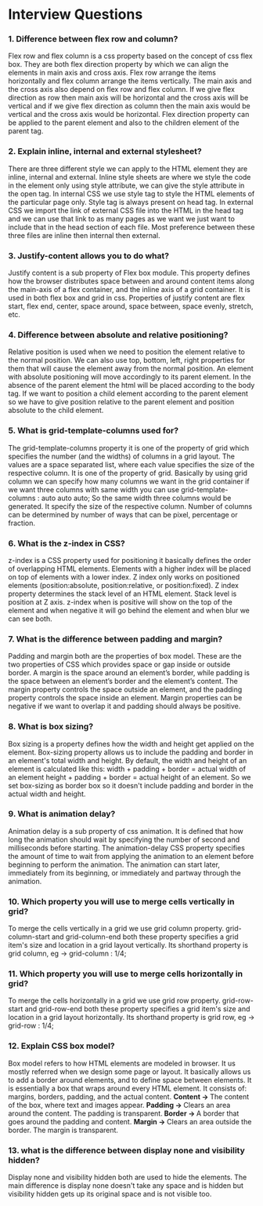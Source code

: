 <h1>Interview Questions</h1>
<h3> 1. Difference between flex row and column? </h3>
<p> 
    Flex row and flex column  is a css property based on the concept of css flex box. They are both flex direction 
    property by which we can align the elements in main axis and cross axis. Flex row arrange the items horizontally 
    and flex column arrange the items vertically. The main axis and the cross axis also depend on flex row and 
    flex column. If we give flex direction as row then main axis will be horizontal and the cross axis will be 
    vertical and  if we give flex direction as column then the main axis would be vertical and the cross axis 
    would be horizontal. Flex direction property can be applied to the parent element and also to the children 
    element of the parent tag.
</p>
<h3> 2. Explain inline, internal and external stylesheet? </h3>
<p> 
    There are three different style we can apply to the HTML element they are inline, internal and external. 
    Inline style sheets are where we style the code in the element only using style attribute, we can give 
    the style attribute in the open tag. In internal CSS we use style tag to style the HTML elements of the 
    particular page only. Style tag is always present on head tag. In external CSS we import the link of 
    external CSS file into the HTML in the head tag and we can use that link to as many pages as we want we just 
    want to include that in the head section of each file. Most preference between these three files are inline 
    then internal then external.
</p>
<h3> 3. Justify-content allows you to do what? </h3>
<p> 
    Justify content is a sub property of Flex box module. This property defines how the browser distributes 
    space between and around content items along the main-axis of a flex container, and the inline axis of a 
    grid container. It is used in both flex box and grid in css. Properties of justify content are flex start, 
    flex end, center, space around, space between, space evenly, stretch, etc.
</p>
<h3> 4. Difference between absolute and relative positioning? </h3>
<p> 
    Relative position is used when we need to position the element relative to the normal position. We can 
    also use top, bottom, left, right properties for them that will cause the element away from the normal 
    position. An element with absolute positioning will move accordingly to its parent element. In the absence 
    of the parent element the html will be placed according to the body tag. If we want to position a child 
    element according to the parent element so we have to give position relative to the parent element and 
    position absolute to the child element.
</p>
<h3> 5. What is grid-template-columns used for? </h3>
<p> 
    The grid-template-columns property it is one of the property of grid which specifies the number (and the widths) 
    of columns in a grid layout. The values are a space separated list, where each value specifies the size of 
    the respective column. It is one of the property of grid. Basically by using grid column we can specify how 
    many columns we want in the grid container if we want three columns with same width you can use 
    grid-template-columns : auto auto auto; So the same width three columns would be generated. It specify the 
    size of the respective column. Number of columns can be determined by number of ways that can be pixel, 
    percentage or fraction.
</p>
<h3> 6. What is the z-index in CSS? </h3>
<p> 
    z-index is a CSS property used for positioning it basically defines the order of overlapping HTML elements. 
    Elements with a higher index will be placed on top of elements with a lower index. Z index only works on 
    positioned elements (position:absolute, position:relative, or position:fixed). Z index property determines 
    the stack level of an HTML element. Stack level is position at Z axis. z-index when is positive will show 
    on the top of the element and when negative it will go behind the element and when blur we can see both.
</p>
<h3> 7. What is the difference between padding and margin? </h3>
<p> 
    Padding and margin both are the properties of box model. These are the two properties of CSS which provides 
    space or gap inside or outside border. A margin is the space around an element’s border, while padding is 
    the space between an element’s border and the element’s content. The margin property controls the space 
    outside an element, and the padding property controls the space inside an element. Margin properties can be 
    negative if we want to overlap it and padding should always be positive.
</p>
<h3> 8. What is box sizing? </h3>
<p> 
    Box sizing is a property defines how the width and height get applied on the element. Box-sizing property 
    allows us to include the padding and border in an element's total width and height. By default, the width 
    and height of an element is calculated like this: width + padding + border = actual width of an element
    height + padding + border = actual height of an element. So we set box-sizing as border box so it doesn't 
    include padding and border in the actual width and height.
</p>
<h3> 9. What is animation delay? </h3>
<p> 
    Animation  delay is a sub property of css animation. It is defined that how long the animation should wait 
    by specifying the number of second and milliseconds before starting. The animation-delay CSS property specifies 
    the amount of time to wait from applying the animation to an element before beginning to perform the animation. 
    The animation can start later, immediately from its beginning, or immediately and partway through the animation.
</p>
<h3> 10. Which property you will use to merge cells vertically in grid? </h3>
<p> 
    To merge the cells vertically in a grid we use grid column property. grid-column-start and grid-column-end 
    both these property specifies a grid item's size and location in a grid layout vertically. Its shorthand 
    property is grid column, eg  ->   grid-column : 1/4;
</p>
<h3> 11. Which property you will use to merge cells horizontally in grid? </h3>
<p> 
    To merge the cells horizontally in a grid we use grid row property. grid-row-start and grid-row-end both 
    these property specifies a grid item's size and location in a grid layout horizontally. Its shorthand property 
    is grid row, eg  ->   grid-row : 1/4;
</p>
<h3> 12. Explain CSS box model? </h3>
<p> 
    Box model refers to how HTML elements are modeled in browser. It us mostly referred when we design some 
    page or layout. It basically allows us to add a border around elements, and to define space between elements.
    It is essentially a box that wraps around every HTML element. It consists of: margins, borders, padding, 
    and the actual content. <strong>Content -> </strong> The content of the box, where text and images appear. 
    <strong>Padding -> </strong> Clears an area around the content. The padding is transparent.<strong>
    Border -> </strong> A border that goes around the padding and content. <strong>Margin -> </strong> Clears an 
    area outside the border. The margin is transparent.    
</p>
<h3> 13. what is the difference between display none and visibility hidden? </h3>
<p> 
    Display none and visibility hidden both are used to hide the elements. The main difference is display 
    none doesn't take any space and is hidden but visibility hidden gets up its original space and is not 
    visible too.
</p>
